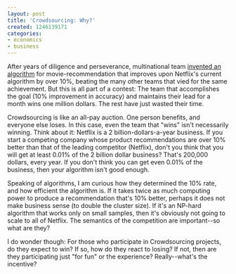 ```yaml
---
layout: post
title: 'Crowdsourcing: Why?'
created: 1246139171
categories:
- economics
- business
---
```

After years of diligence and perseverance, multinational team <a href="http://bits.blogs.nytimes.com/2009/06/26/and-the-winner-of-the-1-million-netflix-prize-probably-is/?th&emc=th">invented an algorithm</a> for movie-recommendation that improves upon Netflix's current algorithm by over 10%, beating the many other teams that vied for the same achievement. But this is all part of a contest: The team that accomplishes the goal (10% improvement in accuracy) and maintains their lead for a month wins one million dollars. The rest have just wasted their time.

Crowdsourcing is like an all-pay auction. One person benefits, and everyone else loses. In this case, even the team that "wins" isn't necessarily winning. Think about it: Netflix is a 2 billion-dollars-a-year business. If you start a competing company whose product recommendations are over 10% better than that of the leading competitor (Netflix), don't you think that you will get at least 0.01% of the 2 billion dollar business? That's 200,000 dollars, every year. If you don't think you can get even 0.01% of the business, then your algorithm isn't good enough.

Speaking of algorithms, I am curious how they determined the 10% rate, and how efficient the algorithm is. If it takes twice as much computing power to produce a recommendation that's 10% better, perhaps it does not make business sense (to double the cluster size). If it's an NP-hard algorithm that works only on small samples, then it's obviously not going to scale to all of Netflix. The semantics of the competition are important--so what are they?

I do wonder though: For those who participate in Crowdsourcing projects, do they expect to win? If so, how do they react to losing? If not, then are they participating just "for fun" or the experience? Really--what's the incentive?
